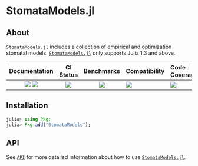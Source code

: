 # StomataModels.jl

<!-- Links and shortcuts -->
[sm-url]: https://github.com/Yujie-W/StomataModels.jl
[sm-api]: https://yujie-w.github.io/StomataModels.jl/stable/API/

[dev-img]: https://img.shields.io/badge/docs-dev-blue.svg
[dev-url]: https://Yujie-W.github.io/StomataModels.jl/dev/

[rel-img]: https://img.shields.io/badge/docs-stable-blue.svg
[rel-url]: https://Yujie-W.github.io/StomataModels.jl/stable/

[st-img]: https://github.com/Yujie-W/StomataModels.jl/workflows/JuliaStable/badge.svg?branch=main
[st-url]: https://github.com/Yujie-W/StomataModels.jl/actions?query=branch%3A"main"++workflow%3A"JuliaStable"

[bm-img]: https://github.com/Yujie-W/StomataModels.jl/workflows/Benchmarks/badge.svg?branch=main
[bm-url]: https://github.com/Yujie-W/StomataModels.jl/actions?query=branch%3A"main"++workflow%3A"Benchmarks"

[min-img]: https://github.com/Yujie-W/StomataModels.jl/workflows/Julia-1.3/badge.svg?branch=main
[min-url]: https://github.com/Yujie-W/StomataModels.jl/actions?query=branch%3A"main"++workflow%3A"Julia-1.3"

[cov-img]: https://codecov.io/gh/Yujie-W/StomataModels.jl/branch/main/graph/badge.svg
[cov-url]: https://codecov.io/gh/Yujie-W/StomataModels.jl




## About

[`StomataModels.jl`][sm-url] includes a collection of empirical and optimization stomatal models. [`StomataModels.jl`][sm-url] only supports Julia 1.3 and above.

| Documentation                                   | CI Status             | Benchmarks            | Compatibility           | Code Coverage           |
|:-----------------------------------------------:|:---------------------:|:---------------------:|:------------------------|:------------------------|
| [![][dev-img]][dev-url] [![][rel-img]][rel-url] | [![][st-img]][st-url] | [![][bm-img]][bm-url] | [![][min-img]][min-url] | [![][cov-img]][cov-url] |




## Installation

```julia
julia> using Pkg;
julia> Pkg.add("StomataModels");
```




## API

See [`API`][sm-api] for more detailed information about how to use [`StomataModels.jl`][sm-url].
